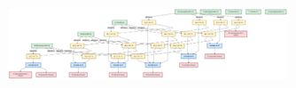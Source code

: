 <!---

This file is used to generate your project datasheet. Please fill in the information below and delete any unused
sections.

You can also include images in this folder and reference them in the markdown. Each image must be less than
512 kb in size, and the combined size of all images must be less than 1 MB.
-->




![4x4 Array Multiplier Model](docs/4x4%20Array%20Multiplier%20Model%20(detailed).png)



